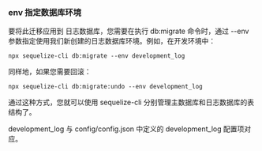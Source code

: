 ### env 指定数据库环境

 要将此迁移应用到 日志数据库，您需要在执行 db:migrate 命令时，通过 --env
  参数指定使用我们新创建的日志数据库环境。例如，在开发环境中：

    npx sequelize-cli db:migrate --env development_log

  同样地，如果您需要回滚：

    npx sequelize-cli db:migrate:undo --env development_log

  通过这种方式，您就可以使用 sequelize-cli 分别管理主数据库和日志数据库的表结构了。

  development_log 与 config/config.json 中定义的 development_log 配置项对应。